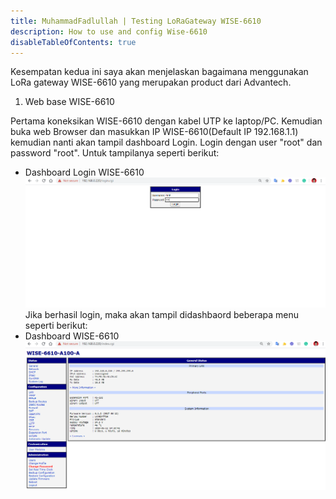 ```yaml
---
title: MuhammadFadlullah | Testing LoRaGateway WISE-6610
description: How to use and config Wise-6610
disableTableOfContents: true
---
```


Kesempatan kedua ini saya akan menjelaskan bagaimana menggunakan LoRa gateway WISE-6610 yang merupakan product dari Advantech. 
1. Web base WISE-6610

Pertama koneksikan WISE-6610 dengan kabel UTP ke laptop/PC. Kemudian buka web Browser dan masukkan IP WISE-6610(Default IP 192.168.1.1) kemudian nanti akan tampil dashboard Login. Login dengan user "root" dan password "root". Untuk tampilanya seperti berikut:
- Dashboard Login WISE-6610
![Dashboard Login WISE-6610](img/dashboard-login-wise6610.PNG)
Jika berhasil login, maka akan tampil didashbaord beberapa menu seperti berikut:
- Dashboard WISE-6610
![Dashboard WISE-6610](img/dashboard-wise-6610.PNG)